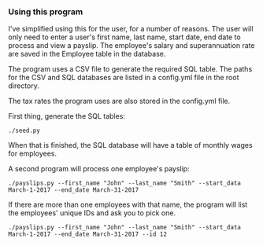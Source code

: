 ### Using this program

I've simplified using this for the user, for a number of reasons. The user will only need to enter a user's first name, last name, start date, end date to process and view a payslip. The employee's salary and superannuation rate are saved in the Employee table in the database.

The program uses a CSV file to generate the required SQL table. The paths for the CSV and SQL databases are listed in a config.yml file in the root directory.

The tax rates the program uses are also stored in the config.yml file.

First thing, generate the SQL tables:

	./seed.py

When that is finished, the SQL database will have a table of monthly wages for employees.

A second program will process one employee's payslip:

	./payslips.py --first_name "John" --last_name "Smith" --start_data March-1-2017 --end_date March-31-2017

If there are more than one employees with that name, the program will list the employees' unique IDs and ask you to pick one.

	./payslips.py --first_name "John" --last_name "Smith" --start_data March-1-2017 --end_date March-31-2017 --id 12

